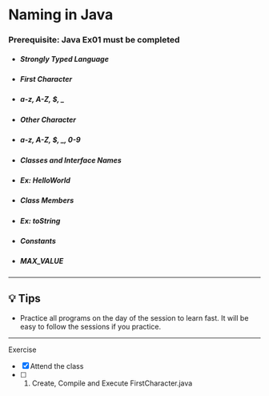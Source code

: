 # Naming in Java

### **Prerequisite:** Java Ex01 must be completed


- ##### Strongly Typed Language
- ##### First Character
 - ##### a-z, A-Z,  $,  _
- ##### Other Character
 - ##### a-z, A-Z, $, _,  0-9
- ##### Classes and Interface Names
 - ##### Ex: HelloWorld
- ##### Class Members
 - ##### Ex: toString
- ##### Constants
 - ##### MAX_VALUE

 ---

 ## :bulb: Tips

 - Practice all programs on the day of the session to learn fast. It will be easy to follow the sessions if you practice. 

 ---
 Exercise
 - [x] Attend the class
 - [ ] 1) Create, Compile and Execute  FirstCharacter.java
